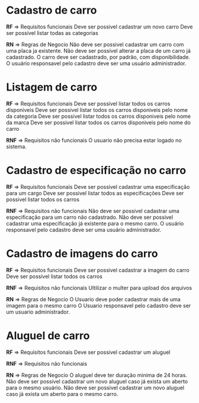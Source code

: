 # Cadastro de carro

**RF** => Requisitos funcionais
Deve ser possivel cadastrar um novo carro
Deve ser possivel listar todas as categorias

**RN** => Regras de Negocio
Não deve ser possivel cadastrar um carro com uma placa ja existente.
Não deve ser possivel alterar a placa de um carro já cadastrado.
O carro deve ser cadastrado, por padrão, com disponibilidade.
O usuário responsavel pelo cadastro deve ser uma usuário administrador.

# Listagem de carro

**RF** => Requisitos funcionais
Deve ser possivel listar todos os carros disponiveis
Deve ser possivel listar todos os carros disponiveis pelo nome da categoria
Deve ser possivel listar todos os carros disponiveis pelo nome da marca
Deve ser possivel listar todos os carros disponiveis pelo nome do carro

**RNF** => Requisitos não funcionais
O usuario não precisa estar logado no sistema.

# Cadastro de especificação no carro

**RF** => Requisitos funcionais
Deve ser possivel cadastrar uma especificação para um cargo
Deve ser possivel listar todos as especificações
Deve ser possivel listar todos os carros

**RNF** => Requisitos não funcionais
Não deve ser possivel cadastrar uma especificação para um carro não cadastrado.
Não deve ser possivel cadastrar uma especificação já existente para o mesmo carro.
O usuário responsavel pelo cadastro deve ser uma usuário administrador.

# Cadastro de imagens do carro

**RF** => Requisitos funcionais
Deve ser possivel cadastrar a imagem do carro
Deve ser possivel listar todos os carros

**RNF** => Requisitos não funcionais
Ultilizar o multer para upload dos arquivos

**RN** => Regras de Negocio
O Usuario deve poder cadastrar mais de uma imagem para o mesmo carro
O Usuario responsavel pelo cadastro deve ser um usuario administrador.

# Aluguel de carro

**RF** => Requisitos funcionais
Deve ser possivel cadastrar um aluguel

**RNF** => Requisitos não funcionais

**RN** => Regras de Negocio
O aluguel deve ter duração minima de 24 horas.
Não deve ser possivel cadastrar um novo aluguel caso já exista um aberto para o mesmo usuário.
Não deve ser possivel cadastrar um novo aluguel caso já exista um aberto para o mesmo carro.

